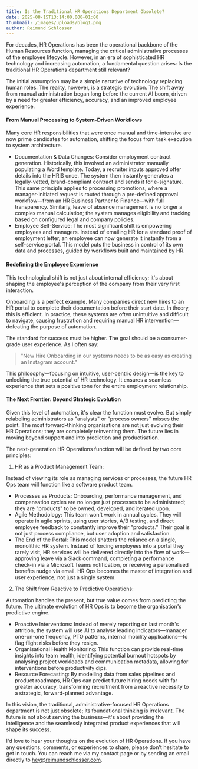 ```yaml
---
title: Is the Traditional HR Operations Department Obsolete?
date: 2025-08-15T13:14:00.000+01:00
thumbnail: /images/uploads/blog1.png
author: Reimund Schlosser
---
```

For decades, HR Operations has been the operational backbone of the Human Resources function, managing the critical administrative processes of the employee lifecycle. However, in an era of sophisticated HR technology and increasing automation, a fundamental question arises: Is the traditional HR Operations department still relevant?

The initial assumption may be a simple narrative of technology replacing human roles. The reality, however, is a strategic evolution. The shift away from manual administration began long before the current AI boom, driven by a need for greater efficiency, accuracy, and an improved employee experience.



#### From Manual Processing to System-Driven Workflows

Many core HR responsibilities that were once manual and time-intensive are now prime candidates for automation, shifting the focus from task execution to system architecture.

* Documentation & Data Changes: Consider employment contract generation. Historically, this involved an administrator manually populating a Word template. Today, a recruiter inputs approved offer details into the HRIS once. The system then instantly generates a legally-vetted, brand-compliant contract and sends it for e-signature. This same principle applies to processing promotions, where a manager-initiated request is routed through a pre-defined approval workflow—from an HR Business Partner to Finance—with full transparency. Similarly, leave of absence management is no longer a complex manual calculation; the system manages eligibility and tracking based on configured legal and company policies.
* Employee Self-Service: The most significant shift is empowering employees and managers. Instead of emailing HR for a standard proof of employment letter, an employee can now generate it instantly from a self-service portal. This model puts the business in control of its own data and processes, guided by workflows built and maintained by HR.



#### Redefining the Employee Experience

This technological shift is not just about internal efficiency; it's about shaping the employee's perception of the company from their very first interaction.

Onboarding is a perfect example. Many companies direct new hires to an HR portal to complete their documentation before their start date. In theory, this is efficient. In practice, these systems are often unintuitive and difficult to navigate, causing frustration and requiring manual HR intervention—defeating the purpose of automation.

The standard for success must be higher. The goal should be a consumer-grade user experience. As I often say:

> "New Hire Onboarding in our systems needs to be as easy as creating an Instagram account."

This philosophy—focusing on intuitive, user-centric design—is the key to unlocking the true potential of HR technology. It ensures a seamless experience that sets a positive tone for the entire employment relationship.



#### The Next Frontier: Beyond Strategic Evolution

Given this level of automation, it's clear the function must evolve. But simply relabeling administrators as "analysts" or "process owners" misses the point. The most forward-thinking organisations are not just evolving their HR Operations; they are completely reinventing them. The future lies in moving beyond support and into prediction and productisation.

The next-generation HR Operations function will be defined by two core principles:

1. HR as a Product Management Team:

Instead of viewing its role as managing services or processes, the future HR Ops team will function like a software product team.

* Processes as Products: Onboarding, performance management, and compensation cycles are no longer just processes to be administered; they are "products" to be owned, developed, and iterated upon.
* Agile Methodology: This team won't work in annual cycles. They will operate in agile sprints, using user stories, A/B testing, and direct employee feedback to constantly improve their "products." Their goal is not just process compliance, but user adoption and satisfaction.
* The End of the Portal: This model shatters the reliance on a single, monolithic HR system. Instead of forcing employees into a portal they rarely visit, HR services will be delivered directly into the flow of work—approving leave via a Slack command, completing a performance check-in via a Microsoft Teams notification, or receiving a personalised benefits nudge via email. HR Ops becomes the master of integration and user experience, not just a single system.

2. The Shift from Reactive to Predictive Operations:

Automation handles the present, but true value comes from predicting the future. The ultimate evolution of HR Ops is to become the organisation's predictive engine.

* Proactive Interventions: Instead of merely reporting on last month's attrition, the system will use AI to analyse leading indicators—manager one-on-one frequency, PTO patterns, internal mobility applications—to flag flight risks before they resign.
* Organisational Health Monitoring: This function can provide real-time insights into team health, identifying potential burnout hotspots by analysing project workloads and communication metadata, allowing for interventions before productivity dips.
* Resource Forecasting: By modelling data from sales pipelines and product roadmaps, HR Ops can predict future hiring needs with far greater accuracy, transforming recruitment from a reactive necessity to a strategic, forward-planned advantage.

In this vision, the traditional, administrative-focused HR Operations department is not just obsolete; its foundational thinking is irrelevant. The future is not about serving the business—it's about providing the intelligence and the seamlessly integrated product experiences that will shape its success.

I'd love to hear your thoughts on the evolution of HR Operations. If you have any questions, comments, or experiences to share, please don't hesitate to get in touch. You can reach me via my contact page or by sending an email directly to hey@reimundschlosser.com.
